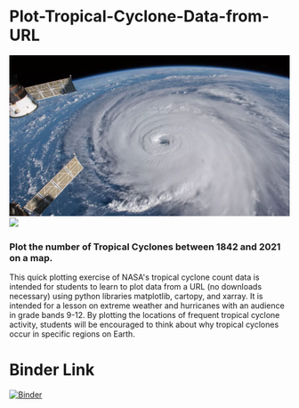 # Plot-Tropical-Cyclone-Data-from-URL

![ISS-Hurricane-Florence-Cropped jpg](ISS-Hurricane-Florence-Cropped.jpg.jpeg)
![](https://github.com/mwardbaranyay/Plot-Tropical-Cyclone-Data-from-URL/assets/65984038/e3d20982-3f68-4e81-a360-6061ab404593)

### Plot the number of Tropical Cyclones between 1842 and 2021 on a map.
This quick plotting exercise of NASA's tropical cyclone count data is intended for students to learn to plot data from a URL (no downloads necessary) using python libraries matplotlib, cartopy, and xarray. It is intended for a lesson on extreme weather and hurricanes with an audience in grade bands 9-12. By plotting the locations of frequent tropical cyclone activity, students will be encouraged to think about why tropical cyclones occur in specific regions on Earth.

# Binder Link
[![Binder](https://mybinder.org/badge_logo.svg)](https://mybinder.org/v2/gh/mwardbaranyay/Plot-Tropical-Cyclone-Data-from-URL/main?labpath=PlotTropicalCyclonesCount.ipynb)
